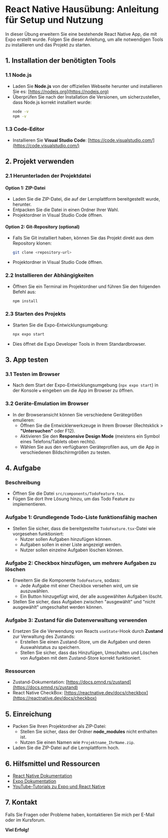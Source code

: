 # **React Native Hausübung: Anleitung für Setup und Nutzung**

In dieser Übung erweitern Sie eine bestehende React Native App, die mit Expo erstellt wurde. Folgen Sie dieser Anleitung, um alle notwendigen Tools zu installieren und das Projekt zu starten.

## **1. Installation der benötigten Tools**

### **1.1 Node.js**
- Laden Sie **Node.js** von der offiziellen Webseite herunter und installieren Sie es: [https://nodejs.org](https://nodejs.org)
- Überprüfen Sie nach der Installation die Versionen, um sicherzustellen, dass Node.js korrekt installiert wurde:
  ```bash
  node -v
  npm -v
  ```

### **1.3 Code-Editor**
- Installieren Sie **Visual Studio Code**: [https://code.visualstudio.com/](https://code.visualstudio.com/)

## **2. Projekt verwenden**

### **2.1 Herunterladen der Projektdatei**

#### **Option 1: ZIP-Datei**
- Laden Sie die ZIP-Datei, die auf der Lernplattform bereitgestellt wurde, herunter.
- Entpacken Sie die Datei in einen Ordner Ihrer Wahl.
- Projektordner in Visual Studio Code öffnen.

#### **Option 2: Git-Repository (optional)**
- Falls Sie Git installiert haben, können Sie das Projekt direkt aus dem Repository klonen:
  ```bash
  git clone <repository-url>
  ```

- Projektordner in Visual Studio Code öffnen.

### **2.2 Installieren der Abhängigkeiten**
- Öffnen Sie ein Terminal im Projektordner und führen Sie den folgenden Befehl aus:
  ```bash
  npm install
  ```

### **2.3 Starten des Projekts**
- Starten Sie die Expo-Entwicklungsumgebung:
  ```bash
  npx expo start
  ```
- Dies öffnet die Expo Developer Tools in Ihrem Standardbrowser.

## **3. App testen**

### **3.1 Testen im Browser**
- Nach dem Start der Expo-Entwicklungsumgebung (`npx expo start`) in der Konsole `w` eingeben um die App im Browser zu öffnen.

### **3.2 Geräte-Emulation im Browser**
- In der Browseransicht können Sie verschiedene Gerätegrößen emulieren:
  - Öffnen Sie die Entwicklerwerkzeuge in Ihrem Browser (Rechtsklick > **"Untersuchen"** oder F12).
  - Aktivieren Sie den **Responsive Design Mode** (meistens ein Symbol eines Telefons/Tablets oben rechts).
  - Wählen Sie aus den verfügbaren Geräteprofilen aus, um die App in verschiedenen Bildschirmgrößen zu testen.

## **4. Aufgabe**

### **Beschreibung**
- Öffnen Sie die Datei `src/components/TodoFeature.tsx`.
- Fügen Sie dort Ihre Lösung hinzu, um das Todo Feature zu implementieren.

### **Aufgabe 1: Grundlegende Todo-Liste funktionsfähig machen**
- Stellen Sie sicher, dass die bereitgestellte `TodoFeature.tsx`-Datei wie vorgesehen funktioniert:
  - Nutzer sollen Aufgaben hinzufügen können.
  - Aufgaben sollen in einer Liste angezeigt werden.
  - Nutzer sollen einzelne Aufgaben löschen können.

### **Aufgabe 2: Checkbox hinzufügen, um mehrere Aufgaben zu löschen**
- Erweitern Sie die Komponente `TodoFeature`, sodass:
  - Jede Aufgabe mit einer Checkbox versehen wird, um sie auszuwählen.
  - Ein Button hinzugefügt wird, der alle ausgewählten Aufgaben löscht.
- Stellen Sie sicher, dass Aufgaben zwischen "ausgewählt" und "nicht ausgewählt" umgeschaltet werden können.

### **Aufgabe 3: Zustand für die Datenverwaltung verwenden**
- Ersetzen Sie die Verwendung von Reacts `useState`-Hook durch **Zustand** zur Verwaltung des Zustands:
  - Erstellen Sie einen Zustand-Store, um die Aufgaben und deren Auswahlstatus zu speichern.
  - Stellen Sie sicher, dass das Hinzufügen, Umschalten und Löschen von Aufgaben mit dem Zustand-Store korrekt funktioniert.

### **Ressourcen**
- Zustand-Dokumentation: [https://docs.pmnd.rs/zustand](https://docs.pmnd.rs/zustand)
- React Native CheckBox: [https://reactnative.dev/docs/checkbox](https://reactnative.dev/docs/checkbox)

## **5. Einreichung**
- Packen Sie Ihren Projektordner als ZIP-Datei:
  - Stellen Sie sicher, dass der Ordner **node_modules** nicht enthalten ist.
  - Nutzen Sie einen Namen wie `Projektname_IhrName.zip`.
- Laden Sie die ZIP-Datei auf die Lernplattform hoch.

## **6. Hilfsmittel und Ressourcen**
- [React Native Dokumentation](https://reactnative.dev/docs/getting-started)
- [Expo Dokumentation](https://docs.expo.dev/)
- [YouTube-Tutorials zu Expo und React Native](https://www.youtube.com/results?search_query=expo+react+native+tutorial)

## **7. Kontakt**
Falls Sie Fragen oder Probleme haben, kontaktieren Sie mich per E-Mail oder im Kursforum.

**Viel Erfolg!**